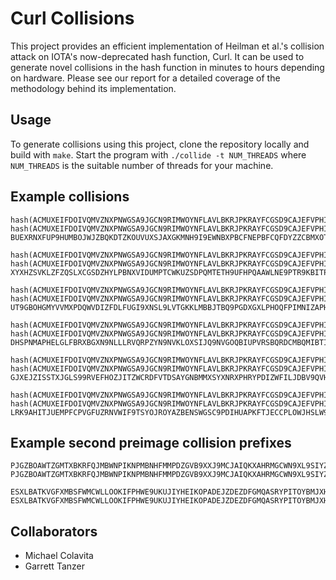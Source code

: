 # Curl Collisions

This project provides an efficient implementation of Heilman et al.'s collision attack on IOTA's now-deprecated hash function, Curl. It can be used to generate novel collisions in the hash function in minutes to hours depending on hardware. Please see our report for a detailed coverage of the methodology behind its implementation.

## Usage
To generate collisions using this project, clone the repository locally and build with `make`. Start the program with `./collide -t NUM_THREADS` where `NUM_THREADS` is the suitable number of threads for your machine.

## Example collisions

```
hash(ACMUXEIFDOIVQMVZNXPNWGSA9JGCN9RIMWOYNFLAVLBKRJPKRAYFCGSD9CAJEFVPHIWRZEKQHUHCAKKSTXMDZMMVEVVCTQFRTMDR9QLPG9QUWBHBQBVOPDWDIOFUWBK9IREKOUVRHDODLLXCLMJWZZXENYXDUSVDGU)=
hash(ACMUXEIFDOIVQMVZNXPNWGSA9JGCN9RIMWOYNFLAVLBKRJPKRAYFCGSD9CAJEFVPHIWRZEKQHUHCAKKSTXMDZMMVEVVCTQFRTMDR9QLPG9QUWBHBQBVOPDWDIOGUWBK9IREKOUVRHDODLLXCLMJWZZXENYXDUSVDGU)=
BUEXRNXFUP9HUMBOJWJZBQKDTZKOUVUXSJAXGKMNH9I9EWNBXPBCFNEPBFCQFDYZZCBMXOTP9DOIMKEZ9

hash(ACMUXEIFDOIVQMVZNXPNWGSA9JGCN9RIMWOYNFLAVLBKRJPKRAYFCGSD9CAJEFVPHIWRZEKQHUHCAKKSTFYYHYMOGOVCTIYRVML9IKFSGCPSYBK9RDKNGBTVXIRIB9FBJOPLPUKRQMLVUOXDGKGDZ9FWWEXDXGJPYU)=
hash(ACMUXEIFDOIVQMVZNXPNWGSA9JGCN9RIMWOYNFLAVLBKRJPKRAYFCGSD9CAJEFVPHIWRZEKQHUHCAKKSTFYYHYMOGOVCTIYRVML9IKFSGCPSYBK9RDKNGBTVXISIB9FBJOPLPUKRQMLVUOXDGKGDZ9FWWEXDXGJPYU)=
XYXHZSVKLZFZQSLXCGSDZHYLPBNXVIDUMPTCWKUZSDPQMTETH9UFHPQAAWLNE9PTR9KBITPUU9ZOQXBTZ

hash(ACMUXEIFDOIVQMVZNXPNWGSA9JGCN9RIMWOYNFLAVLBKRJPKRAYFCGSD9CAJEFVPHIWRZEKQHUHCAKKSTLGGEAMPJQQDUZERLMKRXNXDS9OUDDKY9KKYNKTYU99IWWFXHPGLELTRRGOAIL9DMJH9Y9GOGEEMXSMDPR)=
hash(ACMUXEIFDOIVQMVZNXPNWGSA9JGCN9RIMWOYNFLAVLBKRJPKRAYFCGSD9CAJEFVPHIWRZEKQHUHCAKKSTLGGEAMPJQQDUZERLMKRXNXDS9OUDDKY9KKYNKTYU9AIWWFXHPGLELTRRGOAIL9DMJH9Y9GOGEEMXSMDPR)=
UT9GBOHGMYVVMXPDQWVDIZFDLFUGI9XNSL9LVTGKKLMBBJTBQ9PGDXGXLPHOQFPIMNIZAPHSIAVRDV9BX

hash(ACMUXEIFDOIVQMVZNXPNWGSA9JGCN9RIMWOYNFLAVLBKRJPKRAYFCGSD9CAJEFVPHIWRZEKQHUHCAKKSTISJNJGNFTPXNANSTMCRIKXMJXRNXAIBZUDONDBMXUXFBAJCMUPTGVV9QDRGIXCWJKIBDZFXYOYMUSDGPU)=
hash(ACMUXEIFDOIVQMVZNXPNWGSA9JGCN9RIMWOYNFLAVLBKRJPKRAYFCGSD9CAJEFVPHIWRZEKQHUHCAKKSTISJNJGNFTPXNANSTMCRIKXMJXRNXAIBZUDONDBMXUYFBAJCMUPTGVV9QDRGIXCWJKIBDZFXYOYMUSDGPU)=
DHSPNMAPHELGLFBRXBGXN9NLLLRVQRPZYN9NVKLOXSIJQ9NVGOQBIUPVRSBQRDCMBQMIBTIMIHKPWLHWU

hash(ACMUXEIFDOIVQMVZNXPNWGSA9JGCN9RIMWOYNFLAVLBKRJPKRAYFCGSD9CAJEFVPHIWRZEKQHUHCAKKSTFDVNYJTHVN9SQYZTVVICZCVACPQWDLYJCDEXLWDUUOCZ9MWLNEVETBQAGOARRXDIGIXYQEPGPEVIYMADU)=
hash(ACMUXEIFDOIVQMVZNXPNWGSA9JGCN9RIMWOYNFLAVLBKRJPKRAYFCGSD9CAJEFVPHIWRZEKQHUHCAKKSTFDVNYJTHVN9SQYZTVVICZCVACPQWDLYJCDEXLWDUUPCZ9MWLNEVETBQAGOARRXDIGIXYQEPGPEVIYMADU)=
GJXEJZISSTXJGLS99RVEFHOZJITZWCRDFVTDSAYGNBMMXSYXNRXPHRYPDIZWFILJDBV9QVHMIOAUSINNB

hash(ACMUXEIFDOIVQMVZNXPNWGSA9JGCN9RIMWOYNFLAVLBKRJPKRAYFCGSD9CAJEFVPHIWRZEKQHUHCAKKSTLSVNSGRLSUZNROAVKM9OZOGMCQSXBJY9KLNYVQYUUUUWAEYFNWCOKURQJFV9RXCKKLB9RXGXGNVOPAVGU)=
hash(ACMUXEIFDOIVQMVZNXPNWGSA9JGCN9RIMWOYNFLAVLBKRJPKRAYFCGSD9CAJEFVPHIWRZEKQHUHCAKKSTLSVNSGRLSUZNROAVKM9OZOGMCQSXBJY9KLNYVQYUUVUWAEYFNWCOKURQJFV9RXCKKLB9RXGXGNVOPAVGU)=
LRK9AHITJUEMPFCPVGFUZRNVWIF9TSYOJROYAZBENSWGSC9PDIHUAPKFTJECCPLOWJHSLW9SOTQQ9EKIP
```

## Example second preimage collision prefixes

```
PJGZBOAWTZGMTXBKRFQJMBWNPIKNPMBNHFMMPDZGVB9XXJ9MCJAIQKXAHRMGCWN9XL9SIYZC9TUGFEBSK9GBNRYYAXXRWCPGTZR9XRIHXMYGRTEAHUSYGVKDSAUW9VTVJMMJXRLZRNZRPMEOFYAVBTHM9GZYEGOWQT
PJGZBOAWTZGMTXBKRFQJMBWNPIKNPMBNHFMMPDZGVB9XXJ9MCJAIQKXAHRMGCWN9XL9SIYZC9TUGFEBSK9GBNRYYAXXRECPGTZR9XRIHXMYGRTEAHUSYGVKDSAUW9VTVJMMJXRLZRNZRPMEOFYAVBTHM9GZYEGOWQT

ESXLBATKVGFXMBSFWMCWLLOOKIFPHWE9UKUJIYHEIKOPADEJZDEZDFGMQASRYPITOYBMJXHISGALBSVBWIEHUIZ9JPZVJAMRNCCHBBWNLOBWQLHCWUVDXS9RXGGWDCMBXNHCICDSAOQYOBQHEBQFJAWPWTAQNZMRLJ
ESXLBATKVGFXMBSFWMCWLLOOKIFPHWE9UKUJIYHEIKOPADEJZDEZDFGMQASRYPITOYBMJXHISGALBSVBWIEHUIH9JPZVJAMRNCCHBBWNLOBWQLHCWUVDXS9RXGGWDCMBXNHCICDSAOQYOBQHEBQFJAWPWTAQNZMRLJ
```

## Collaborators
- Michael Colavita
- Garrett Tanzer
